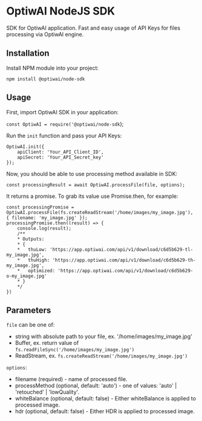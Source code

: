 # OptiwAI NodeJS SDK

SDK for OptiwAI application. Fast and easy usage of API Keys for files processing via OptiwAI engine.

## Installation

Install NPM module into your project:

`npm install @optiwai/node-sdk`

## Usage
First, import OptiwAI SDK in your application:

`const OptiwAI = require('@optiwai/node-sdk`);

Run the `init` function and pass your API Keys:
```
OptiwAI.init({
    apiClient: 'Your_API_Client_ID',
    apiSecret: 'Your_API_Secret_key'
});
```

Now, you should be able to use processing method available in SDK:

`const processingResult = await OptiwAI.processFile(file, options);`

It returns a promise. To grab its value use Promise.then, for example:
```
const processingPromise = OptiwAI.processFile(fs.createReadStream('/home/images/my_image.jpg'), { filename: 'my_image.jpg' });
processingPromise.then((result) => {
    console.log(result); 
    /**
    * Outputs:
    * { 
    *   thuLow: 'https://app.optiwai.com/api/v1/download/c6d5b629-tl-my_image.jpg',
    *   thuHigh: 'https://app.optiwai.com/api/v1/download/c6d5b629-th-my_image.jpg',
    *   optimized: 'https://app.optiwai.com/api/v1/download/c6d5b629-o-my_image.jpg' 
    * }
    */
})
```

## Parameters

`file` can be one of:
- string with absolute path to your file, ex. '/home/images/my_image.jpg'
- Buffer, ex. return value of `fs.readFileSync('/home/images/my_image.jpg')`
- ReadStream, ex. `fs.createReadStream('/home/images/my_image.jpg')`

`options`:
- filename (required) - name of processed file.
- processMethod (optional, default: 'auto') - one of values: 'auto' | 'retouched' | 'lowQuality'.
- whiteBalance (optional, default: false) - Either whiteBalance is applied to processed image.
- hdr (optional, default: false) - Either HDR is applied to processed image.
